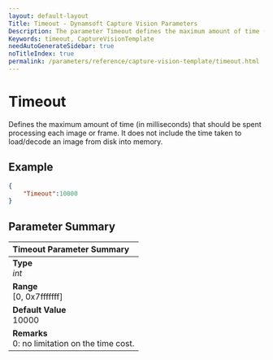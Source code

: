 ```yaml
---
layout: default-layout
Title: Timeout - Dynamsoft Capture Vision Parameters
Description: The parameter Timeout defines the maximum amount of time (in milliseconds) that the recognition tasks should take per page.
Keywords: timeout, CaptureVisionTemplate
needAutoGenerateSidebar: true
noTitleIndex: true
permalink: /parameters/reference/capture-vision-template/timeout.html
---
```


# Timeout

Defines the maximum amount of time (in milliseconds) that should be spent processing each image or frame. It does not include the time taken to load/decode an image from disk into memory.

## Example

```json
{
    "Timeout":10000
}
```

## Parameter Summary

| Timeout Parameter Summary |
| :------------- |
| **Type**<br>*int* |
| **Range**<br>[0, 0x7fffffff] |
| **Default Value**<br>10000 |
| **Remarks**<br>0: no limitation on the time cost.|
